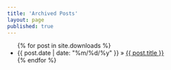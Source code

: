 ```yaml
---
title: 'Archived Posts'
layout: page
published: true
---
```


<ul class="posts">
  {% for post in site.downloads %}
    <li><span>{{ post.date | date: "%m/%d/%y" }}</span> &raquo; <a href="{{ post.url }}">{{ post.title }}</a></li>
  {% endfor %}
</ul>
